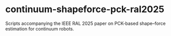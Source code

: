 # continuum-shapeforce-pck-ral2025
Scripts accompanying the IEEE RAL 2025 paper on PCK-based shape–force estimation for continuum robots.
